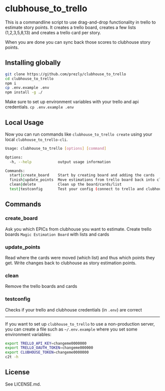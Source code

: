 # clubhouse_to_trello

This is a commandline script to use drag-and-drop functionality in trello to estimate story points.
It creates a trello board, creates a few lists (1,2,3,5,8,13) and creates a trello card per story.

When you are done you can sync back those scores to clubhouse story points.

## Installing globally

```sh
git clone https://github.com/prezly/clubhouse_to_trello
cd clubhouse_to_trello
npm i
cp .env.example .env
npm install -g ./
```

Make sure to set up environment variables with your trello and api credentials. `cp .env.example .env`

## Local Usage

Now you can run commands like `clubhouse_to_trello create` using your local `clubhouse_to_trello-cli`.

```bash
Usage: clubhouse_to_trello [options] [command]

Options:
  -h, --help            output usage information

Commands:
  start|create_board    Start by creating board and adding the cards
  finish|update_points  Move estimations from trello board back into clubhouse story estimation points
  clean|delete          Clean up the board/cards/list
  test|testconfig       Test your config (connect to trello and clubhouse)
```

## Commands

### create_board

Ask you which EPICs from clubhouse you want to estimate.
Create trello boards `Magic Estimation Board` with lists and cards

### update_points

Read where the cards were moved (which list) and thus which points they get.
Write changes back to clubhouse as story estimation points.

### clean

Remove the trello boards and cards

### testconfig

Checks if your trello and clubhouse credentials (in `.env`) are correct

---

If you want to set up `clubhouse_to_trello` to use a non-production server, you can create a file such as `~/.env.example` where you set some environment variables:

```bash
export TRELLO_API_KEY=changeme0000000
export TRELLO_OAUTH_TOKEN=changeme000000
export CLUBHOUSE_TOKEN=changeme0000000
c2t -h
```

## License

See LICENSE.md.
